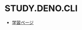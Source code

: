 # STUDY.DENO.CLI

- [学習ページ](https://koyasaeki.notion.site/Deno-Cliffy-5e8800c6b36e423098a521b84469ac49)

